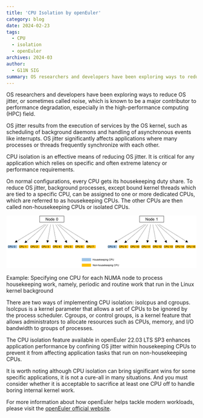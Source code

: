 ```yaml
---
title: 'CPU Isolation by openEuler'
category: blog
date: 2024-02-23
tags:
  - CPU
  - isolation
  - openEuler
archives: 2024-03
author:
  - G11N SIG
summary: OS researchers and developers have been exploring ways to reduce OS jitter, or sometimes called noise, which is known to be a major contributor to performance degradation, especially in the high-performance computing (HPC) field.
---
```


OS researchers and developers have been exploring ways to reduce OS jitter, or sometimes called noise, which is known to be a major contributor to performance degradation, especially in the high-performance computing (HPC) field.

OS jitter results from the execution of services by the OS kernel, such as scheduling of background daemons and handling of asynchronous events like interrupts. OS jitter significantly affects applications where many processes or threads frequently synchronize with each other.

CPU isolation is an effective means of reducing OS jitter. It is critical for any application which relies on specific and often extreme latency or performance requirements.

On normal configurations, every CPU gets its housekeeping duty share. To reduce OS jitter, background processes, except bound kernel threads which are tied to a specific CPU, can be assigned to one or more dedicated CPUs, which are referred to as housekeeping CPUs. The other CPUs are then called non-housekeeping CPUs or isolated CPUs.

![1](image/image1.png)

Example: Specifying one CPU for each NUMA node to process housekeeping work, namely, periodic and routine work that run in the Linux kernel background

There are two ways of implementing CPU isolation: isolcpus and cgroups. Isolcpus is a kernel parameter that allows a set of CPUs to be ignored by the process scheduler. Cgroups, or control groups, is a kernel feature that allows administrators to allocate resources such as CPUs, memory, and I/O bandwidth to groups of processes.

The CPU isolation feature available in openEuler 22.03 LTS SP3 enhances application performance by confining OS jitter within housekeeping CPUs to prevent it from affecting application tasks that run on non-housekeeping CPUs.

It is worth noting although CPU isolation can bring significant wins for some specific applications, it is not a cure-all in many situations. And you must consider whether it is acceptable to sacrifice at least one CPU off to handle boring internal kernel work.

For more information about how openEuler helps tackle modern workloads, please visit the [openEuler official website](https://www.openeuler.org/en/).
